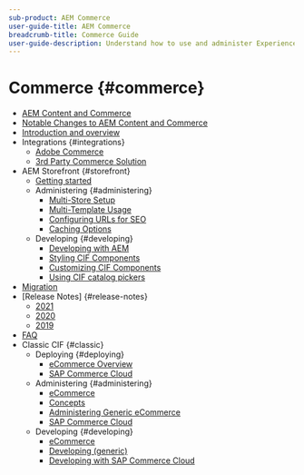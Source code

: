 ```yaml
---
sub-product: AEM Commerce
user-guide-title: AEM Commerce
breadcrumb-title: Commerce Guide
user-guide-description: Understand how to use and administer Experience Manager Commerce.
---
```


# Commerce {#commerce}

+ [AEM Content and Commerce](/help/commerce/home.md)
+ [Notable Changes to AEM Content and Commerce](cif/changes.md)
+ [Introduction and overview](cif/introduction.md)
+ Integrations {#integrations}
  + [Adobe Commerce](cif/integrating/magento.md)
  + [3rd Party Commerce Solution](cif/integrating/third-party.md)
+ AEM Storefront {#storefront}
  + [Getting started](cif/getting-started.md)
  + Administering {#administering}
    + [Multi-Store Setup](cif/configuring/multi-store-setup.md)
    + [Multi-Template Usage](cif/configuring/multi-template-usage.md)
    + [Configuring URLs for SEO](cif/configuring/advanced-url-configuration.md)
    + [Caching Options](cif/configuring/caching.md)
  + Developing {#developing}
    + [Developing with AEM](cif/develop.md)
    + [Styling CIF Components](cif/customizing/style-cif-component.md)
    + [Customizing CIF Components](cif/customizing/customize-cif-components.md)
    + [Using CIF catalog pickers](cif/customizing/use-cif-pickers.md)
+ [Migration](cif/migration.md)
+ [Release Notes] {#release-notes}
  + [2021](cif/release-notes/release-notes-2021.md)
  + [2020](cif/release-notes/release-notes-2020.md)
  + [2019](cif/release-notes/release-notes-2019.md)
+ [FAQ](cif/faq.md)
+ Classic CIF {#classic}
  + Deploying {#deploying}
    + [eCommerce Overview](/help/commerce/cif-classic/deploying/ecommerce.md)
    + [SAP Commerce Cloud](/help/commerce/cif-classic/deploying/sap-commerce-cloud.md)
  + Administering {#administering}
    + [eCommerce](/help/commerce/cif-classic/administering/ecommerce.md)
    + [Concepts](/help/commerce/cif-classic/administering/concepts.md)
    + [Administering Generic eCommerce](/help/commerce/cif-classic/administering/generic.md)
    + [SAP Commerce Cloud](/help/commerce/cif-classic/administering/sap-commerce-cloud.md)  
  + Developing {#developing}
    + [eCommerce](/help/commerce/cif-classic/developing/ecommerce.md)
    + [Developing (generic)](/help/commerce/cif-classic/developing/generic.md)
    + [Developing with SAP Commerce Cloud](/help/commerce/cif-classic/developing/sap-commerce-cloud.md)
